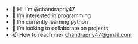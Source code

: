 - 👋 Hi, I’m @chandrapriy47
- 👀 I’m interested in programming
- 🌱 I’m currently learning python
- 💞️ I’m looking to collaborate on projects
- 📫 How to reach me- chandrapriy47@gmail.com

<!---
chandrapriy47/chandrapriy47 is a ✨ special ✨ repository because its `README.md` (this file) appears on your GitHub profile.
You can click the Preview link to take a look at your changes.
--->
